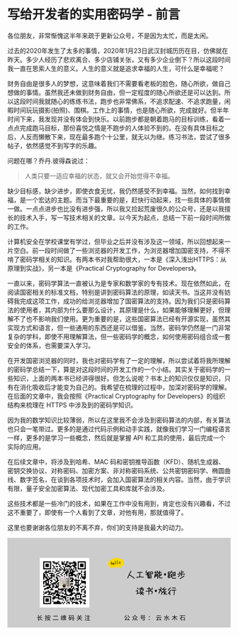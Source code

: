 # 写给开发者的实用密码学 - 前言

各位朋友，非常惭愧这半年来疏于更新公众号，不是因为太忙，而是太闲。

过去的2020年发生了太多的事情，2020年1月23日武汉封城历历在目，仿佛就在昨天。多少人经历了悲欢离合、多少店铺关张，又有多少企业倒下？所以这段时间我一直在思索人生的意义。人生的意义就是追求幸福的人生，可什么是幸福呢？

财务自由是很多人的梦想，这意味着我们不需要看老板的脸色，随心所欲，做自己想做的事情。虽然我还未做到财务自由，但一定程度的随心所欲还是可以达到。所以这段时间我就随心的练练书法，跑步也非常佛系，不追求配速、不追求跑量，闲暇时间玩玩摄影(拍照)、围棋。工作上的事情，也是随心所欲，完成就好。但半年时间下来，我发现并没有体会到快乐。以前跑步都是朝着跑马的目标训练，看着一点点完成跑马目标，那份喜悦之情是不跑步的人体验不到的。在没有具体目标之后，人反而懒散下来，现在最多跑个十公里，就无以为继。练习书法，尝试了很多帖子，依然感觉不到写字的乐趣。

问题在哪？乔丹.彼得森说过：

> 人类只要一适应幸福的状态，就又会开始觉得不幸福。

缺少目标感，缺少进步，即使衣食无忧，我仍然感受不到幸福。当然，如何找到幸福，是一个宏达的主题。而当下最重要的是，赶快行动起来，找一些具体的事情做一做。一点点进步也比没有进步强，所以我又捡起荒废很久的公众号，还是以我擅长的技术入手，写一写技术相关的文章。以今天为起点，总结一下前一段时间所做的工作。

计算机安全在学校课堂有学过，但毕业之后并没有涉及这一领域，所以回想起来一片空白。前一段时间做了一些浏览器的开发工作，为浏览器增加国密支持，不得不啃了密码学相关的知识。有两本书对我帮助很大，一本是《深入浅出HTTPS：从原理到实战》，另一本是《Practical Cryptography for Developers》。

一直以来，密码学算法一直被认为是专家和数学家的专有技术。现在依然如此，在阅读国密相关的标准文档，特别是讲到密码算法的原理，如读天书。当这并没有妨碍我完成这项工作，成功的给浏览器增加了国密算法的支持。因为我们只是密码算法的使用者，其内部为什么要那么设计，其原理是什么，如果能够理解更好，但理解不了也不影响我们使用。更为重要的是，这些国密算法已经有开源实现，虽然其实现方式和语言，但一些通用的东西还是可以借鉴。当然，密码学仍然是一门非常复杂的学科，即使不用理解算法，但一些密码学的概念，如何使用密码组合成一套安全的体系，也需要深入学习。

在开发国密浏览器的同时，我也对密码学有了一定的理解，所以尝试着将我所理解的密码学总结一下，算是对这段时间的开发工作的一个小结。其实关于密码学的一些知识，上面的两本书已经讲得很好。但怎么说呢？书本上的知识仅仅是知识，只有在消化吸收后才能变为自己的。我希望在梳理的过程中，加深对密码学的理解。在后面的文章中，我会按照《Practical Cryptography for Developers》的组织结构来梳理在 HTTPS 中涉及到的密码学知识。

因为我的数学知识比较薄弱，所以在这里我不会涉及到密码算法的内部，有关算法也只会一笔带过。更多的是通过代码示例和动手实践，就像我们学习一门编程语言一样，更多的是学习一些概念，然后就是掌握 API 和工具的使用，最后完成一个实际的应用。

在后续文章中，将涉及到哈希、MAC 码和密钥推导函数（KFD）、随机生成器、密钥交换协议、对称密码、加密方案、非对称密码系统、公共密钥密码学、椭圆曲线、数字签名，在谈到各项技术时，会加入国密算法的相关内容。当然，由于学识有限，量子安全加密算法、现代加密工具和库就不会涉及。

这些技术都是一些冷门的技术，如果在工作中没有用到，肯定也没有兴趣看，不过这不重要了，即使有一个人看到了文章，对他有用，那就值得了。

这里也要谢谢各位朋友的不离不弃，你们的支持是我最大的动力。

![](https://raw.githubusercontent.com/mogoweb/mywritings/master/book_wechat/common_images/%E5%BE%AE%E4%BF%A1%E5%85%AC%E4%BC%97%E5%8F%B7_%E5%85%B3%E6%B3%A8%E4%BA%8C%E7%BB%B4%E7%A0%81.png)